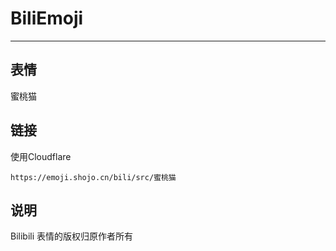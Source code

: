 # BiliEmoji
---
## 表情
蜜桃猫
## 链接
使用Cloudflare
```
https://emoji.shojo.cn/bili/src/蜜桃猫
```
## 说明
Bilibili 表情的版权归原作者所有
